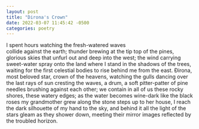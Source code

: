 ```yaml
---
layout: post
title: "Dirona's Crown"
date: 2022-03-07 11:45:42 -0500
categories: poetry
---
```


I spent hours watching the fresh-watered waves         
collide against the earth; thunder brewing at the tip top of
the pines, glorious skies that unfurl out and deep into the west;
the wind carrying sweet-water spray onto the land where I stand
in the shadows of the trees, waiting for the first celestial bodies
to rise behind me from the east. Đirona, most beloved star,
crown of the heavens, watching the gulls dancing over the last rays
of sun cresting the waves, a drum, a soft pitter-patter of pine needles
brushing against each other; we contain in all of us these rocky
shores, these watery edges; as the water becomes wine-dark like the
black roses my grandmother grew along the stone steps up to her house,
I reach the dark silhouette of my hand to the sky, and behind it
all the light of the stars gleam as they shower down, meeting
their mirror images reflected by the troubled horizon.
